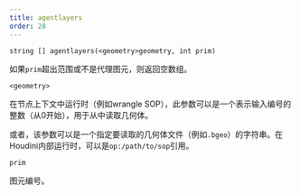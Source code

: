 ```yaml
---
title: agentlayers
order: 28
---
```

`string [] agentlayers(<geometry>geometry, int prim)`

如果`prim`超出范围或不是代理图元，则返回空数组。

`<geometry>`

在节点上下文中运行时（例如wrangle SOP），此参数可以是一个表示输入编号的整数（从0开始），用于从中读取几何体。

或者，该参数可以是一个指定要读取的几何体文件（例如`.bgeo`）的字符串。在Houdini内部运行时，可以是`op:/path/to/sop`引用。

`prim`

图元编号。
